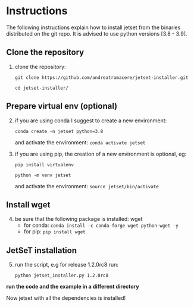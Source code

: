 # Instructions
The following instructions explain how to install jetset from the binaries distributed on the git repo. It is advised to use python versions [3.8 - 3.9]. 

## Clone the repository

1) clone the repository:

   `git clone https://github.com/andreatramacere/jetset-installer.git`
   
   `cd jetset-installer/`

## Prepare virtual env (optional)
2) if you are using conda I suggest to create a new environment:  
   
   `conda create -n jetset python=3.8`
   
   and activate the environment: `conda activate jetset`

3) if you are using pip, the  creation of a new environment is optional, eg: 
    
   `pip install virtualenv`

    `python -m venv jetset`
   
    and activate the environment: `source jetset/bin/activate`
   
## Install wget

4) be sure that the following package is installed: wget 
   - for conda: `conda install -c conda-forge wget python-wget -y`
   - for pip: `pip install wget`

## JetSeT installation

5) run the script, e.g for release 1.2.0rc8 run: 

   `python jetset_installer.py 1.2.0rc8`

**run the code and the example in a different directory**

Now jetset with all the dependencies is installed!
